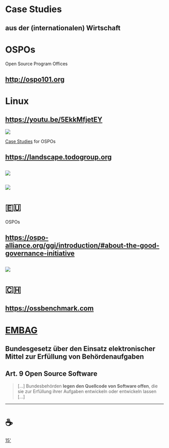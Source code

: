 # Case Studies
aus der (internationalen) Wirtschaft
--
# OSPOs

Open Source Program Offices

http://ospo101.org
---
# Linux

https://youtu.be/5EkkMfjetEY
--
[![](https://todogroup.org/img/todo-logo-on-white.svg)](https://todogroup.org)

[Case Studies](https://todogroup.org/resources/case-studies/) for OSPOs

https://landscape.todogroup.org
---
[![](https://upload.wikimedia.org/wikipedia/commons/thumb/7/79/Eclipse_Foundation_Logo.svg/1024px-Eclipse_Foundation_Logo.svg.png)](https://www.eclipse.org/org/workinggroups/explore.php)
--
[![](https://www.eclipse.org/org/artwork/images/iot_logo_clr.svg)](https://iot.eclipse.org/community/resources/case-studies/)
---
# 🇪🇺

OSPOs

https://ospo-alliance.org/ggi/introduction/#about-the-good-governance-initiative
--
[![](https://openforumeurope.org/wp-content/uploads/2021/09/Study-on-the-impact-of-Open-Source-published-today-by-the-European-Commission2.png)](https://openforumeurope.org/open-source-impact-study/)
---
# 🇨🇭

https://ossbenchmark.com
--
# [EMBAG](https://www.fedlex.admin.ch/eli/fga/2023/787/de)

Bundesgesetz über den Einsatz elektronischer Mittel zur Erfüllung von Behördenaufgaben
--
## Art. 9 Open Source Software

> [...] Bundesbehörden **legen den Quellcode von Software offen**, die sie zur Erfüllung ihrer Aufgaben entwickeln oder entwickeln lassen [...]
---
# ☕

[15'](https://youtu.be/1gQJUjgCqrU)